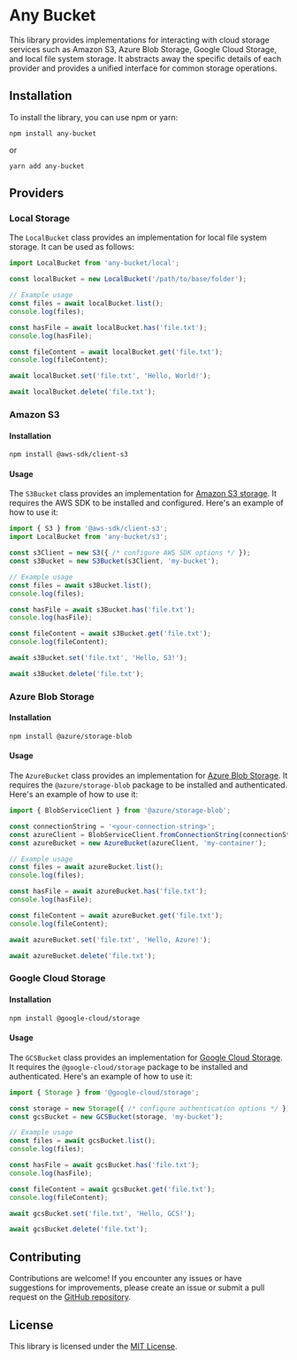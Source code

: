 # Any Bucket

This library provides implementations for interacting with cloud storage services such as Amazon S3, Azure Blob Storage,
Google Cloud Storage, and local file system storage. It abstracts away the specific details of each provider and
provides a unified interface for common storage operations.

## Installation

To install the library, you can use npm or yarn:

```shell
npm install any-bucket
```

or

```shell
yarn add any-bucket
```

## Providers


### Local Storage

The `LocalBucket` class provides an implementation for local file system storage. It can be used as follows:

```javascript
import LocalBucket from 'any-bucket/local';

const localBucket = new LocalBucket('/path/to/base/folder');

// Example usage
const files = await localBucket.list();
console.log(files);

const hasFile = await localBucket.has('file.txt');
console.log(hasFile);

const fileContent = await localBucket.get('file.txt');
console.log(fileContent);

await localBucket.set('file.txt', 'Hello, World!');

await localBucket.delete('file.txt');
```

### Amazon S3

#### Installation

```shell
npm install @aws-sdk/client-s3
```

#### Usage

The `S3Bucket` class provides an implementation for [Amazon S3 storage](https://aws.amazon.com/s3/). It requires the AWS
SDK to be installed and configured. Here's an example of how to use it:

```javascript
import { S3 } from '@aws-sdk/client-s3';
import LocalBucket from 'any-bucket/s3';

const s3Client = new S3({ /* configure AWS SDK options */ });
const s3Bucket = new S3Bucket(s3Client, 'my-bucket');

// Example usage
const files = await s3Bucket.list();
console.log(files);

const hasFile = await s3Bucket.has('file.txt');
console.log(hasFile);

const fileContent = await s3Bucket.get('file.txt');
console.log(fileContent);

await s3Bucket.set('file.txt', 'Hello, S3!');

await s3Bucket.delete('file.txt');
```

### Azure Blob Storage

#### Installation

```shell
npm install @azure/storage-blob
```

#### Usage

The `AzureBucket` class provides an implementation for
[Azure Blob Storage](https://azure.microsoft.com/en-us/products/storage/blobs). It requires the `@azure/storage-blob`
package to be installed and authenticated. Here's an example of how to use it:

```javascript
import { BlobServiceClient } from '@azure/storage-blob';

const connectionString = '<your-connection-string>';
const azureClient = BlobServiceClient.fromConnectionString(connectionString);
const azureBucket = new AzureBucket(azureClient, 'my-container');

// Example usage
const files = await azureBucket.list();
console.log(files);

const hasFile = await azureBucket.has('file.txt');
console.log(hasFile);

const fileContent = await azureBucket.get('file.txt');
console.log(fileContent);

await azureBucket.set('file.txt', 'Hello, Azure!');

await azureBucket.delete('file.txt');
```

### Google Cloud Storage

#### Installation

```shell
npm install @google-cloud/storage
```

#### Usage

The `GCSBucket` class provides an implementation for [Google Cloud Storage](https://cloud.google.com/storage). It
requires the `@google-cloud/storage` package to be installed and authenticated. Here's an example of how to use it:

```javascript
import { Storage } from '@google-cloud/storage';

const storage = new Storage({ /* configure authentication options */ });
const gcsBucket = new GCSBucket(storage, 'my-bucket');

// Example usage
const files = await gcsBucket.list();
console.log(files);

const hasFile = await gcsBucket.has('file.txt');
console.log(hasFile);

const fileContent = await gcsBucket.get('file.txt');
console.log(fileContent);

await gcsBucket.set('file.txt', 'Hello, GCS!');

await gcsBucket.delete('file.txt');
```

## Contributing

Contributions are welcome! If you encounter any issues or have suggestions for improvements, please create an issue or
submit a pull request on the [GitHub repository](https://github.com/ltonetwork/any-bucket).

## License

This library is licensed under the [MIT License](LICENSE).
